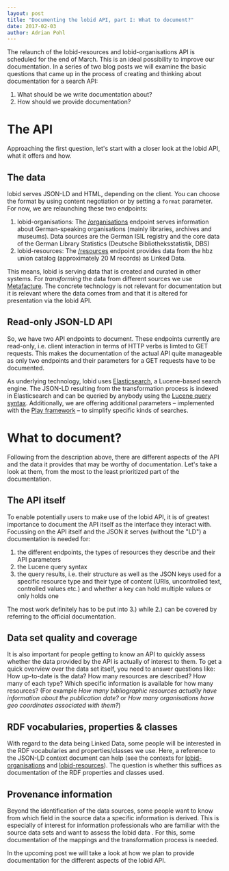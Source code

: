 ```yaml
---
layout: post
title: "Documenting the lobid API, part I: What to document?"
date: 2017-02-03
author: Adrian Pohl
---
```


The relaunch of the lobid-resources and lobid-organisations API is scheduled for the end of March. This is an ideal possibility to improve our documentation. In a series of two blog posts we will examine the basic questions that came up in the process of creating and thinking about documentation for a search API:

1. What should be we write documentation about?
2. How should we provide documentation? 

# The API

Approaching the first question, let's start with a closer look at the lobid API, what it offers and how.

## The data

lobid serves JSON-LD and HTML, depending on the client. You can choose the format by using content negotiation or by setting a `format` parameter. For now, we are relaunching these two endpoints:

1. lobid-organisations: The [/organisations](https://lobid.org/organisations) endpoint serves information about German-speaking organisations (mainly libraries, archives and museums). Data sources are the German ISIL registry and the core data of the German Library Statistics (Deutsche Bibliotheksstatistik, DBS) 
2. lobid-resources: The [/resources](https://lobid.org/resources) endpoint provides data from the hbz union catalog (approximately 20 M records) as Linked Data. 

This means, lobid is serving data that is created and curated in other systems. For _transforming_ the data from different sources we use [Metafacture](https://github.com/culturegraph/metafacture-core). The concrete technology is not relevant for documentation but it is relevant where the data comes from and that it is altered for presentation via the lobid API.

## Read-only JSON-LD API

So, we have two API endpoints to document. These endpoints currently are read-only, i.e. client interaction in terms of HTTP verbs is limted to GET requests. This makes the documentation of the actual API quite manageable as only two endpoints and their parameters for a GET requests have to be documented. 

As underlying technology, lobid uses [Elasticsearch](https://www.elastic.co/products/elasticsearch), a Lucene-based search engine. The JSON-LD resulting from the transformation process is indexed in Elasticsearch and can be queried by anybody using the [Lucene query syntax](https://lucene.apache.org/core/2_9_4/queryparsersyntax.html). Additionally, we are offering additional parameters – implemented with the [Play framework](https://www.playframework.com/) – to simplify specific kinds of searches.

# What to document?

Following from the description above, there are different aspects of the API and the data it provides that may be worthy of documentation. Let's take a look at them, from the most to the least prioritized part of the documentation.

## The API itself

To enable potentially users to make use of the lobid API, it is of greatest importance to document the API itself as the interface they interact with. Focussing on the API itself and the JSON it serves (without the "LD") a documentation is needed for:

1. the different endpoints, the types of resources they describe and their API parameters
2. the Lucene query syntax
3. the query results, i.e. their structure as well as the JSON keys used for a specific resource type and their type of content (URIs, uncontrolled text, controlled values etc.) and whether a key can hold multiple values or only holds one

The most work definitely has to be put into 3.) while 2.) can be covered by referring to the official documentation.

## Data set quality and coverage 

It is also important for people getting to know an API to quickly assess whether the data provided by the API is actually of interest to them. To get a quick overview over the data set itself, you need to answer questions like: How up-to-date is the data? How many resources are described? How many of each type? Which specific information is available for how many resources? (For example _How many bibliographic resources actually have information about the publication date?_ or _How many organisations have geo coordinates associated with them?_)

## RDF vocabularies, properties & classes

With regard to the data being Linked Data, some people will be interested in the RDF vocabularies and properties/classes we use. Here, a reference to the JSON-LD context document can help (see the contexts for [lobid-organisations](http://lobid.org/organisations/context.jsonld) and [lobid-resources](http://lobid.org/resources/context.jsonld)). The question is whether this suffices as documentation of the RDF properties and classes used.

## Provenance information

Beyond the identification of the data sources, some people want to know from which field in the source data a specific information is derived. This is especially of interest for information professionals who are familiar with the source data sets and want to assess the lobid data . For this, some documentation of the mappings and the transformation process is needed.


In the upcoming post we will take a look at how we plan to provide documentation for the different aspects of the lobid API.